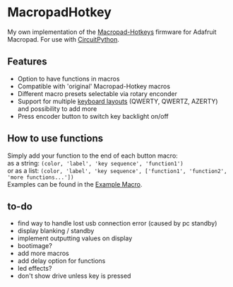 # MacropadHotkey
My own implementation of the [Macropad-Hotkeys](https://learn.adafruit.com/macropad-hotkeys/overview) firmware for Adafruit Macropad.
For use with [CircuitPython](https://github.com/adafruit/circuitpython).

## Features
- Option to have functions in macros
- Compatible with 'original' Macropad-Hotkey macros
- Different macro presets selectable via rotary enconder
- Support for multiple [keyboard layouts](https://github.com/Neradoc/Circuitpython_Keyboard_Layouts) (QWERTY, QWERTZ, AZERTY) and possibility to add more
- Press encoder button to switch key backlight on/off

## How to use functions
  Simply add your function to the end of each button macro:  
  as a string:   `(color, 'label', 'key sequence', 'function1')`  
  or as a list:  `(color, 'label', 'key sequence', ['function1', 'function2', 'more functions...'])`  
  Examples can be found in the [Example Macro](https://github.com/Dinosaurier101/MacropadHotkey/blob/master/macros/example.py).

## to-do
- find way to handle lost usb connection error (caused by pc standby)
- display blanking / standby
- implement outputting values on display
- bootimage?
- add more macros
- add delay option for functions
- led effects?
- don't show drive unless key is pressed
